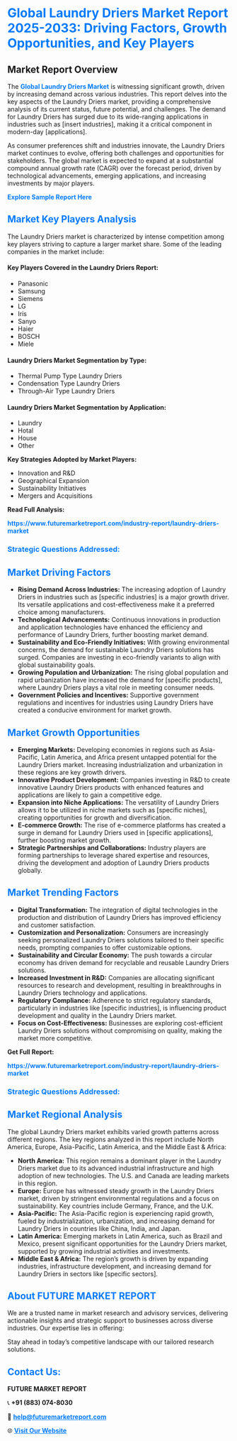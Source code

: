 <h1 style="color: #007BFF;">Global Laundry Driers Market Report 2025-2033: Driving Factors, Growth Opportunities, and Key Players</h1>

<section id="overview">
<h2>Market Report Overview</h2>
<p>The <a href="https://www.futuremarketreport.com/industry-report/laundry-driers-market" style="color: #007BFF; text-decoration: none;"><strong>Global Laundry Driers Market</strong></a> is witnessing significant growth, driven by increasing demand across various industries. This report delves into the key aspects of the Laundry Driers market, providing a comprehensive analysis of its current status, future potential, and challenges. The demand for Laundry Driers has surged due to its wide-ranging applications in industries such as [insert industries], making it a critical component in modern-day [applications].</p>
<p>As consumer preferences shift and industries innovate, the Laundry Driers market continues to evolve, offering both challenges and opportunities for stakeholders. The global market is expected to expand at a substantial compound annual growth rate (CAGR) over the forecast period, driven by technological advancements, emerging applications, and increasing investments by major players.</p>
</section>

<section id="overview">
<p><a href="https://www.futuremarketreport.com/request-sample/reportId=88175" style="color: #007BFF; text-decoration: none;"><strong>Explore Sample Report Here</strong></a></p>
</section>

<section id="key-players">
<h2 style="color: #007BFF;">Market Key Players Analysis</h2>
<p>The Laundry Driers market is characterized by intense competition among key players striving to capture a larger market share. Some of the leading companies in the market include:</p>
<h4>Key Players Covered in the Laundry Driers Report:</h4>
<ul><li>Panasonic</li><li>Samsung</li><li>Siemens</li><li>LG</li><li>Iris</li><li>Sanyo</li><li>Haier</li><li>BOSCH</li><li>Miele</li></ul>
<h4>Laundry Driers Market Segmentation by Type:</h4>
<ul><li>Thermal Pump Type Laundry Driers</li><li>Condensation Type Laundry Driers</li><li>Through-Air Type Laundry Driers</li></ul>

<h4>Laundry Driers Market Segmentation by Application:</h4>
<ul><li>Laundry</li><li>Hotal</li><li>House</li><li>Other</li></ul>
<p><strong>Key Strategies Adopted by Market Players:</strong></p>
<ul>
<li>Innovation and R&D</li>
<li>Geographical Expansion</li>
<li>Sustainability Initiatives</li>
<li>Mergers and Acquisitions</li>
</ul>
</section>

<section>
<p><strong>Read Full Analysis: </strong></p><a href="https://www.futuremarketreport.com/industry-report/laundry-driers-market" style="color: #007BFF; text-decoration: none;"><strong>https://www.futuremarketreport.com/industry-report/laundry-driers-market</strong></a>
<h3 style="color: #007BFF;">Strategic Questions Addressed:</h3>
</section>

<section id="driving-factors">
<h2 style="color: #007BFF;">Market Driving Factors</h2>
<ul>
<li><strong>Rising Demand Across Industries:</strong> The increasing adoption of Laundry Driers in industries such as [specific industries] is a major growth driver. Its versatile applications and cost-effectiveness make it a preferred choice among manufacturers.</li>
<li><strong>Technological Advancements:</strong> Continuous innovations in production and application technologies have enhanced the efficiency and performance of Laundry Driers, further boosting market demand.</li>
<li><strong>Sustainability and Eco-Friendly Initiatives:</strong> With growing environmental concerns, the demand for sustainable Laundry Driers solutions has surged. Companies are investing in eco-friendly variants to align with global sustainability goals.</li>
<li><strong>Growing Population and Urbanization:</strong> The rising global population and rapid urbanization have increased the demand for [specific products], where Laundry Driers plays a vital role in meeting consumer needs.</li>
<li><strong>Government Policies and Incentives:</strong> Supportive government regulations and incentives for industries using Laundry Driers have created a conducive environment for market growth.</li>
</ul>
</section>

<section id="growth-opportunities">
<h2 style="color: #007BFF;">Market Growth Opportunities</h2>
<ul>
<li><strong>Emerging Markets:</strong> Developing economies in regions such as Asia-Pacific, Latin America, and Africa present untapped potential for the Laundry Driers market. Increasing industrialization and urbanization in these regions are key growth drivers.</li>
<li><strong>Innovative Product Development:</strong> Companies investing in R&D to create innovative Laundry Driers products with enhanced features and applications are likely to gain a competitive edge.</li>
<li><strong>Expansion into Niche Applications:</strong> The versatility of Laundry Driers allows it to be utilized in niche markets such as [specific niches], creating opportunities for growth and diversification.</li>
<li><strong>E-commerce Growth:</strong> The rise of e-commerce platforms has created a surge in demand for Laundry Driers used in [specific applications], further boosting market growth.</li>
<li><strong>Strategic Partnerships and Collaborations:</strong> Industry players are forming partnerships to leverage shared expertise and resources, driving the development and adoption of Laundry Driers products globally.</li>
</ul>
</section>

<section id="trending-factors">
<h2 style="color: #007BFF;">Market Trending Factors</h2>
<ul>
<li><strong>Digital Transformation:</strong> The integration of digital technologies in the production and distribution of Laundry Driers has improved efficiency and customer satisfaction.</li>
<li><strong>Customization and Personalization:</strong> Consumers are increasingly seeking personalized Laundry Driers solutions tailored to their specific needs, prompting companies to offer customizable options.</li>
<li><strong>Sustainability and Circular Economy:</strong> The push towards a circular economy has driven demand for recyclable and reusable Laundry Driers solutions.</li>
<li><strong>Increased Investment in R&D:</strong> Companies are allocating significant resources to research and development, resulting in breakthroughs in Laundry Driers technology and applications.</li>
<li><strong>Regulatory Compliance:</strong> Adherence to strict regulatory standards, particularly in industries like [specific industries], is influencing product development and quality in the Laundry Driers market.</li>
<li><strong>Focus on Cost-Effectiveness:</strong> Businesses are exploring cost-efficient Laundry Driers solutions without compromising on quality, making the market more competitive.</li>
</ul>
</section>

<section>
<p><strong>Get Full Report: </strong></p><a href="https://www.futuremarketreport.com/industry-report/laundry-driers-market" style="color: #007BFF; text-decoration: none;"><strong>https://www.futuremarketreport.com/industry-report/laundry-driers-market</strong></a>
<h3 style="color: #007BFF;">Strategic Questions Addressed:</h3>
</section>


<section id="regional-analysis">
<h2 style="color: #007BFF;">Market Regional Analysis</h2>
<p>The global Laundry Driers market exhibits varied growth patterns across different regions. The key regions analyzed in this report include North America, Europe, Asia-Pacific, Latin America, and the Middle East & Africa:</p>
<ul>
<li><strong>North America:</strong> This region remains a dominant player in the Laundry Driers market due to its advanced industrial infrastructure and high adoption of new technologies. The U.S. and Canada are leading markets in this region.</li>
<li><strong>Europe:</strong> Europe has witnessed steady growth in the Laundry Driers market, driven by stringent environmental regulations and a focus on sustainability. Key countries include Germany, France, and the U.K.</li>
<li><strong>Asia-Pacific:</strong> The Asia-Pacific region is experiencing rapid growth, fueled by industrialization, urbanization, and increasing demand for Laundry Driers in countries like China, India, and Japan.</li>
<li><strong>Latin America:</strong> Emerging markets in Latin America, such as Brazil and Mexico, present significant opportunities for the Laundry Driers market, supported by growing industrial activities and investments.</li>
<li><strong>Middle East & Africa:</strong> The region’s growth is driven by expanding industries, infrastructure development, and increasing demand for Laundry Driers in sectors like [specific sectors].</li>
</ul>
</section>

<footer>
<h2 style="color: #007BFF;">About FUTURE MARKET REPORT</h2>
<p>We are a trusted name in market research and advisory services, delivering actionable insights and strategic support to businesses across diverse industries. Our expertise lies in offering:</p>

<p>Stay ahead in today’s competitive landscape with our tailored research solutions.</p>

<h2 style="color: #007BFF;">Contact Us:</h2>
<p><strong>FUTURE MARKET REPORT</strong></p>
<p>📞 <strong>+91 (883) 074-8030</strong></p>
<p>📧 <strong><a href="mailto:help@futuremarketreport.com" style="color: #007BFF;">help@futuremarketreport.com</a></strong></p>
<p>🌐 <strong><a href="https://www.futuremarketreport.com/" style="color: #007BFF;">Visit Our Website</a></strong></p>
</footer>